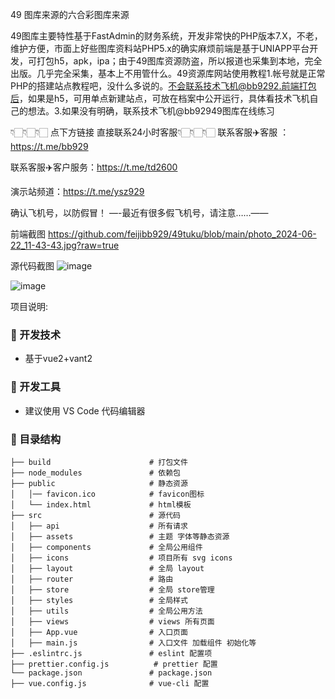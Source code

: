 49 图库来源的六合彩图库来源

49图库主要特性基于FastAdmin的财务系统，开发非常快的PHP版本7.X，不老，维护方便，市面上好些图库资料站PHP5.x的确实麻烦前端是基于UNIAPP平台开发，可打包h5，apk，ipa；由于49图库资源防盗，所以报道也采集到本地，完全出版。几乎完全采集，基本上不用管什么。49资源库网站使用教程1.帐号就是正常PHP的搭建站点教程吧，没什么多说的。不会联系技术飞机@bb9292.前端打包后，如果是h5，可用单点新建站点，可放在档案中公开运行，具体看技术飞机自己的想法。3.如果没有明确，联系技术飞机@bb92949图库在线练习

👇🏻👇🏻👇🏻 点下方链接 直接联系24小时客服👇🏻👇🏻👇🏻 
联系客服✈️客服 ：https://t.me/bb929

联系客服✈️客户服务：https://t.me/td2600

演示站频道：https://t.me/ysz929

确认飞机号，以防假冒！ —-最近有很多假飞机号，请注意……——

前端截图
https://github.com/feijibb929/49tuku/blob/main/photo_2024-06-22_11-43-43.jpg?raw=true

源代码截图
![image](https://github.com/feijibb929/49tuku/assets/171640259/46204d3c-a59d-4a78-ad03-84d9676b8a1b)

![image](https://github.com/feijibb929/49tuku/assets/171640259/201861e1-eea1-41fd-a85c-9af340b0d441)

项目说明:

### 🚀 开发技术

- 基于vue2+vant2

### 🐳 开发工具 

- 建议使用 VS Code 代码编辑器

### 🎨 目录结构

```
├── build                      # 打包文件
├── node_modules               # 依赖包
├── public                     # 静态资源
│   │── favicon.ico            # favicon图标
│   └── index.html             # html模板
├── src                        # 源代码
│   ├── api                    # 所有请求
│   ├── assets                 # 主题 字体等静态资源
│   ├── components             # 全局公用组件
│   ├── icons                  # 项目所有 svg icons
│   ├── layout                 # 全局 layout
│   ├── router                 # 路由
│   ├── store                  # 全局 store管理
│   ├── styles                 # 全局样式
│   ├── utils                  # 全局公用方法
│   ├── views                  # views 所有页面
│   ├── App.vue                # 入口页面 
│   ├── main.js                # 入口文件 加载组件 初始化等
├── .eslintrc.js               # eslint 配置项
├── prettier.config.js          # prettier 配置
└── package.json               # package.json
├── vue.config.js              # vue-cli 配置
```
